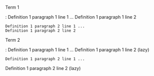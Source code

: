Term 1

:   Definition 1 paragraph 1 line 1 ...
    Definition 1 paragraph 1 line 2

    Definition 1 paragraph 2 line 1 ...
    Definition 1 paragraph 2 line 2

Term 2

:   Definition 1 paragraph 1 line 1 ...
Definition 1 paragraph 1 line 2 (lazy)

    Definition 1 paragraph 2 line 1 ...
Definition 1 paragraph 2 line 2 (lazy)
